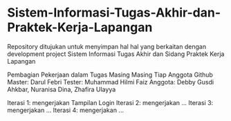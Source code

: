 # Sistem-Informasi-Tugas-Akhir-dan-Praktek-Kerja-Lapangan
Repository ditujukan untuk menyimpan hal hal yang berkaitan dengan development project Sistem Informasi Tugas Akhir dan Sidang Praktek Kerja Lapangan

Pembagian Pekerjaan dalam Tugas Masing Masing Tiap Anggota
Github Master: Darul Febri
Tester: Muhammad Hilmi Faiz
Anggota: Debby Gusdi Ahkbar, Nuranisa Dina, Zhafira Ulayya

Iterasi 1: mengerjakan Tampilan Login
Iterasi 2: mengerjakan ...
Iterasi 3: mengerjakan ...
Iterasi 4: mengerjakan ...

